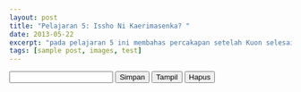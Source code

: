 ```yaml
---
layout: post
title: "Pelajaran 5: Issho Ni Kaerimasenka? "
date: 2013-05-22
excerpt: "pada pelajaran 5 ini membahas percakapan setelah Kuon selesai rapat di kantornya. Karena rapat di kantor telah selesai, Kuon hendak mengajak Ibu Yamada (山田さん) untuk pulang bersama. Bagimana ungkapan Kuon ketika mengajak Ibu Yamada?"
tags: [sample post, images, test]
---
```


<!DOCTYPE HTML>
<html>
<head>
<meta http-equiv="Content-type" content="text/html; charset=utf-8">
<title>Percobaan HTML5 Local Storage</title>
<script type="text/javascript" charset="utf-8" src="jquery.js"></script>
<script type="text/javascript" >
// fungsi simpan(), ketika tombol diklik maka string 
// di dalam input akan tersimpan ke dalam storage browser
function simpan() {		
	var storage = document.getElementById('nama').value;
	localStorage.setItem('Text',storage);
} 
// tampil() akan menampilkan string yang tersimpan
// ke tag div yang ditentukan "hasil"
function tampil() {
	var tampilNama = localStorage.getItem('Text');
	if (tampilNama) {
	x = document.getElementById('tampil');
	x.innerHTML=tampilNama;
	}
}
// fungsi untuk menghapus localstorage browser
function hapus() {
	localStorage.removeItem('Text');
}
</script>
</head>
	<body>
		<input type="text" id="nama" />
		<input type="button" value="Simpan" onclick="simpan()" />
		<input type="button" value="Tampil" onclick="tampil()" />
		<input type="button" value="Hapus" onclick="hapus()" />
		<div id="tampil"></div>
	</body>
</html>
